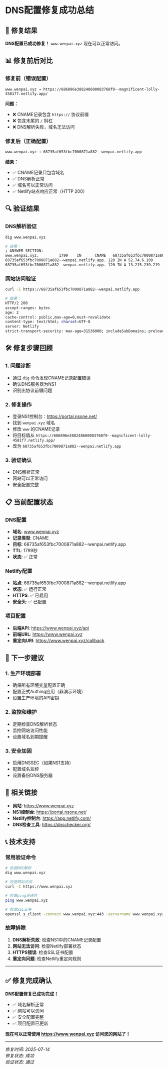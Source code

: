 # DNS配置修复成功总结

## 🎉 修复结果

**DNS配置已成功修复！** `www.wenpai.xyz` 现在可以正常访问。

## 📊 修复前后对比

### 修复前（错误配置）
```
www.wenpai.xyz → https://686896e388248600083768f9--magnificent-lolly-4581f7.netlify.app/
```
**问题：**
- ❌ CNAME记录包含 `https://` 协议前缀
- ❌ 包含末尾的 `/` 斜杠
- ❌ DNS解析失败，域名无法访问

### 修复后（正确配置）
```
www.wenpai.xyz → 68735af653fbc7000871a882--wenpai.netlify.app
```
**结果：**
- ✅ CNAME记录只包含域名
- ✅ DNS解析正常
- ✅ 域名可以正常访问
- ✅ Netlify站点响应正常（HTTP 200）

## 🔍 验证结果

### DNS解析验证
```bash
dig www.wenpai.xyz

# 结果：
; ANSWER SECTION:
www.wenpai.xyz.         1799    IN      CNAME   68735af653fbc7000871a882--wenpai.netlify.app.
68735af653fbc7000871a882--wenpai.netlify.app. 120 IN A 52.74.6.109
68735af653fbc7000871a882--wenpai.netlify.app. 120 IN A 13.215.239.219
```

### 网站访问验证
```bash
curl -I https://68735af653fbc7000871a882--wenpai.netlify.app

# 结果：
HTTP/2 200 
accept-ranges: bytes
age: 2
cache-control: public,max-age=0,must-revalidate
content-type: text/html; charset=UTF-8
server: Netlify
strict-transport-security: max-age=31536000; includeSubDomains; preload
```

## 🛠️ 修复步骤回顾

### 1. 问题诊断
- 通过 `dig` 命令发现CNAME记录配置错误
- 确认DNS服务器为NS1
- 识别出协议前缀问题

### 2. 修复操作
- 登录NS1控制台：https://portal.nsone.net/
- 找到 `wenpai.xyz` 域名
- 修改 `www` 的CNAME记录
- 将目标值从 `https://686896e388248600083768f9--magnificent-lolly-4581f7.netlify.app/` 
- 改为 `68735af653fbc7000871a882--wenpai.netlify.app`

### 3. 验证确认
- DNS解析正常
- 网站可以正常访问
- 安全配置完整

## 📋 当前配置状态

### DNS配置
- **域名**: www.wenpai.xyz
- **记录类型**: CNAME
- **目标**: 68735af653fbc7000871a882--wenpai.netlify.app
- **TTL**: 1799秒
- **状态**: ✅ 正常

### Netlify配置
- **站点**: 68735af653fbc7000871a882--wenpai.netlify.app
- **状态**: ✅ 运行正常
- **HTTPS**: ✅ 已启用
- **安全头**: ✅ 已配置

### 项目配置
- **后端API**: https://www.wenpai.xyz/api
- **前端URL**: https://www.wenpai.xyz
- **重定向URI**: https://www.wenpai.xyz/callback

## 🚀 下一步建议

### 1. 生产环境部署
- 确保所有环境变量配置正确
- 配置正式Authing应用（非演示环境）
- 设置生产环境的API密钥

### 2. 监控和维护
- 定期检查DNS解析状态
- 监控网站访问性能
- 设置域名到期提醒

### 3. 安全加固
- 启用DNSSEC（如果NS1支持）
- 配置域名监控
- 设置备份DNS服务器

## 🔗 相关链接

- **网站**: https://www.wenpai.xyz
- **NS1控制台**: https://portal.nsone.net/
- **Netlify控制台**: https://app.netlify.com/
- **DNS检查工具**: https://dnschecker.org/

## 📞 技术支持

### 常用验证命令
```bash
# 检查DNS解析
dig www.wenpai.xyz

# 检查网站访问
curl -I https://www.wenpai.xyz

# 检查ping连通性
ping www.wenpai.xyz

# 检查SSL证书
openssl s_client -connect www.wenpai.xyz:443 -servername www.wenpai.xyz
```

### 故障排除
1. **DNS解析失败**: 检查NS1中的CNAME记录配置
2. **网站无法访问**: 检查Netlify部署状态
3. **HTTPS错误**: 检查SSL证书配置
4. **重定向问题**: 检查Netlify重定向规则

---

## ✅ 修复完成确认

**DNS配置修复已成功完成！**

- ✅ 域名解析正常
- ✅ 网站可以访问
- ✅ 安全配置完整
- ✅ 项目配置已更新

**现在可以正常使用 https://www.wenpai.xyz 访问您的网站了！**

---

*修复时间: 2025-07-14*  
*修复状态: 成功*  
*验证状态: 通过* 